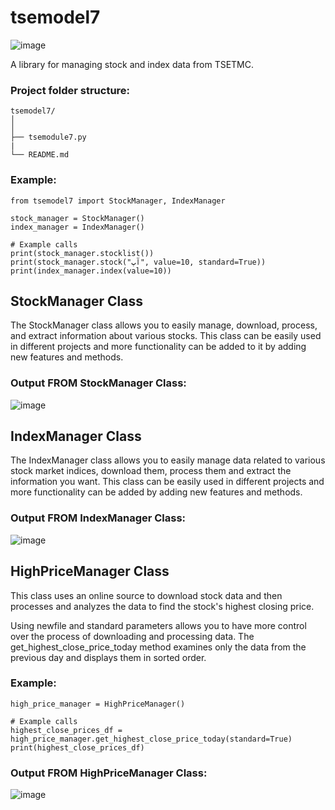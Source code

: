 # tsemodel7

![image](https://github.com/Peyman2012/tsemodule7/assets/88220773/cf3d963a-219b-46bc-b096-df52af9877c1)


A library for managing stock and index data from TSETMC.

### Project folder structure:

    tsemodel7/
    │
    │                   
    ├── tsemodule7.py                     
    |                   
    └── README.md

### Example:

    from tsemodel7 import StockManager, IndexManager

    stock_manager = StockManager()
    index_manager = IndexManager()

    # Example calls
    print(stock_manager.stocklist())
    print(stock_manager.stock("آپ", value=10, standard=True))
    print(index_manager.index(value=10))

## StockManager Class

The StockManager class allows you to easily manage, download, process, and extract information about various stocks. This class can be easily used in different projects and more functionality can be added to it by adding new features and methods.

### Output FROM StockManager Class:
![image](https://github.com/Peyman2012/tsemodule7/assets/88220773/924892d8-1eb5-477a-a0bc-9ef9bcf8de62)

## IndexManager Class

The IndexManager class allows you to easily manage data related to various stock market indices, download them, process them and extract the information you want. This class can be easily used in different projects and more functionality can be added by adding new features and methods.

### Output FROM IndexManager Class:
![image](https://github.com/Peyman2012/tsemodule7/assets/88220773/389a83bd-0ff5-463a-b082-b3dba183b430)

 ## HighPriceManager Class
This class uses an online source to download stock data and then processes and analyzes the data to find the stock's highest closing price.

Using newfile and standard parameters allows you to have more control over the process of downloading and processing data.
The get_highest_close_price_today method examines only the data from the previous day and displays them in sorted order.
### Example:

    high_price_manager = HighPriceManager()

    # Example calls
    highest_close_prices_df = high_price_manager.get_highest_close_price_today(standard=True)
    print(highest_close_prices_df)

### Output FROM HighPriceManager Class:
![image](https://github.com/Peyman2012/tsemodule7/assets/88220773/3472a97e-5bf6-4259-aa0b-b9fda93eb11f)










